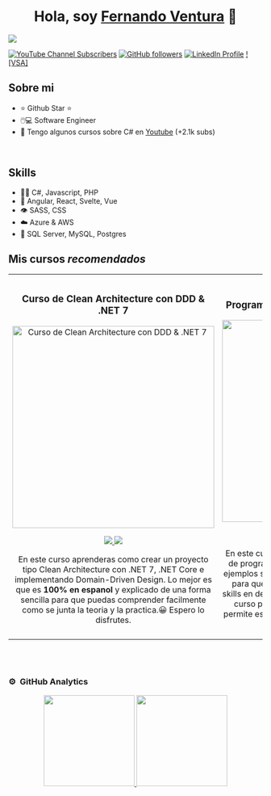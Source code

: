 <div align="center">
<h1 align="center">Hola, soy <a href="https://www.linkedin.com/in/ferventurart/">Fernando Ventura</a> 👋</h1>
</div>
<img src="https://i.imgur.com/Tq39sdL.png">

[![YouTube Channel Subscribers](https://img.shields.io/youtube/channel/subscribers/UCL7R2b-KgnM2gNXaeiY3QAw?style=social)](https://youtube.com/@ferventurart?sub_confirmation=1)
[![GitHub followers](https://img.shields.io/github/followers/ferventurart?style=social&logo=github)](https://github.com/ferventurart)
[![LinkedIn Profile](https://img.shields.io/badge/LinkedIn-0077B5?style=for-the-badge&logo=linkedin&logoColor=white&style=social)](https://www.linkedin.com/in/ferventurart/)
[![VSA]](https://jimmybogardsblog.blob.core.windows.net/jimmybogardsblog/3/2018/Picture0030.png)

## Sobre mi
- ⭐ Github Star ⭐ 
- 🖱️💻 Software Engineer
- 🎥 Tengo algunos cursos sobre C# en [Youtube](https://youtube.com/@ferventurart?sub_confirmation=1) (+2.1k subs)

<br>

## Skills
- 👨‍💻 C#, Javascript, PHP
- 🦾 Angular, React, Svelte, Vue
- 👁️ SASS, CSS
- ☁️ Azure & AWS
- 📕 SQL Server, MySQL, Postgres

## Mis cursos *recomendados*
<table>
<tr>
<td width="50%">
<h3 align="center">Curso de Clean Architecture con DDD & .NET 7</h3>
<div align="center">
<a href="https://github.com/ferventurart/EasyPOS" target="_blank"><img src="https://i.imgur.com/g03LIbJ.png" width="400" alt="Curso de Clean Architecture con DDD & .NET 7"></a>
<p>
<a href="https://github.com/ferventurart/EasyPOS" target="_blank">
<img src="https://img.shields.io/badge/CÓDIGO-ff9?style=for-the-badge&logo=github&logoColor=black">
</a>
<a href="https://youtu.be/hCG38mYnrMc?si=n5ST9skvfAJLkU18" target="_blank">
<img src="https://img.shields.io/badge/-Youtube-green?style=for-the-badge&color=fbfc40">
</a>
</p>
<p>En este curso aprenderas como crear un proyecto tipo Clean Architecture con .NET 7, .NET Core e implementando Domain-Driven Design. Lo mejor es que es <b>100% en espanol</b> y explicado de una forma sencilla para que puedas comprender facilmente como se junta la teoria y la practica.😀 Espero lo disfrutes.</p>
</div>
                                                                                      
</td>

<td width="50%">
<br>
<h3 align="center">Programacion Orientada a Objetos con C#</h3>
<div align="center">                                       
<a href="https://github.com/ferventurart/POO" target="_blank"><img src="https://i.imgur.com/qrVi6im.png" width="400" alt="Curso arquitectura MVVM"></a>
<br>
<p>
<a href="https://github.com/ferventurart/POO" target="_blank">
<img src="https://img.shields.io/badge/C%C3%93DIGO-80ffaa?style=for-the-badge&logo=github&logoColor=black">
</a>
<a href="https://youtube.com/playlist?list=PLOnQtvVd3KIQOcFOYqN_nRmyfYuwfR-Jv&si=1MNpgVSqns_SwFTD" target="_blank">
<img src="https://img.shields.io/badge/-Youtube-green?style=for-the-badge&color=3fFD7f">
</a>
</p>
</p>En este curso aprenderas como y de que se trata la de programación orientada a objetos con C#. Con ejemplos simples te explicare los conceptos basicos
para que puedas dominar este tema y subas tus skills en desarrollo de software. Animate y sigue este curso para que veas como este paradigma nos permite
escribir codigo limpio y que ventaja nos trae a los desarrolladores.</p>
</div>                                                             
</table>                                                                                 
</div>
<br>
                                                                                
</div>
<br>

### ⚙️ &nbsp;GitHub Analytics

<p align="center">
<a href="https://github.com/ferventurart">
  <img height="180em" src="https://github-readme-stats-eight-theta.vercel.app/api?username=ferventurart&show_icons=true&theme=algolia&include_all_commits=true&count_private=true"/>
  <img height="180em" src="https://github-readme-stats-eight-theta.vercel.app/api/top-langs/?username=ferventurart&layout=compact&langs_count=8&theme=algolia"/>
</a>
</p>
